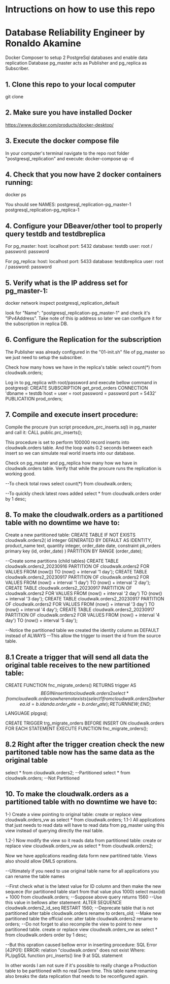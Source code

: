 # Intructions on how to use this repo

# Database Reliability Engineer by Ronaldo Akamine
Docker Composer to setup 2 PostgreSql databases and enable data replication
Database pg_master acts as Publisher and pg_replica as Subscriber.

## 1. Clone this repo to your local computer
   git clone

## 2. Make sure you have installed Docker
   https://www.docker.com/products/docker-desktop/
   
## 3. Execute the docker compose file
   In your computer's terminal navigate to the repo root folder "postgresql_replication" and execute:
   docker-compose up -d

## 4. Check that you now have 2 docker containers running:
   docker ps 

   You should see NAMES:
    postgresql_replication-pg_master-1
    postgresql_replication-pg_replica-1

## 4. Configure your DBeaver/other tool to properly query testdb and testdbreplica
For pg_master:
host: localhost port: 5432 
database: testdb
user: root / password: password

For pg_replica:
host: localhost port: 5433
database: testdbreplica
user: root / password: password

## 5. Verify what is the IP address set for pg_master-1:
   docker network inspect postgresql_replication_default

   look for "Name": "postgresql_replication-pg_master-1" and check it's "IPv4Address".
   Take note of this ip address so later we can configure it for the subscription in replica DB.
   
## 6. Configure the Replication for the subscription
   The Publisher was already configured in the "01-init.sh" file of pg_master so we just need to setup the subscriber.
   
   Check how many hows we have in the replica's table:
   select count(*) from cloudwalk.orders; 
   
   Log in to pg_replica with root/password and execute bellow command in postgresql:
      CREATE SUBSCRIPTION get_prod_orders
      CONNECTION 'dbname = testdb
                  host = <PASTE IP ADDRESS HERE>
      			user = root
      			password = password
      			port = 5432'
      PUBLICATION prod_orders;   
## 7. Compile and execute insert procedure:
  Compile the procure (run script procedure_prc_inserts.sql) in pg_master and call it:
  CALL public.prc_inserts();

  This procedure is set to perform 100000 record inserts into cloudwalk.orders table.
  And the loop waits 0.2 seconds between each insert so we can simulate real world inserts into our database.

  Check on pg_master and pg_replica how many how we have in cloudwalk.orders table.
  Verify that while the procure runs the replication is working good.

  --To check total rows
  select count(*) from cloudwalk.orders; 

  --To quickly check latest rows added
  select * from cloudwalk.orders order by 1 desc;

## 8. To make the cloudwalk.orders as a partitioned table with no downtime we have to:
Create a new partitioned table:
CREATE TABLE IF NOT EXISTS cloudwalk.orders2(
    id              integer GENERATED BY DEFAULT AS IDENTITY,
    product_name    text,
    quantity        integer,
    order_date      date,
    constraint pk_orders primary key (id, order_date)
) PARTITION BY RANGE (order_date);

--Create some partitions (child tables)
CREATE TABLE cloudwalk.orders2_20230916 PARTITION OF cloudwalk.orders2 
     FOR VALUES FROM (now()) TO (now() + interval '1 day');
CREATE TABLE cloudwalk.orders2_20230917 PARTITION OF cloudwalk.orders2 
     FOR VALUES FROM (now() + interval '1 day') TO (now() + interval '2 day');
CREATE TABLE cloudwalk.orders2_20230917 PARTITION OF cloudwalk.orders2 
     FOR VALUES FROM (now() + interval '2 day') TO (now() + interval '3 day');
CREATE TABLE cloudwalk.orders2_20230917 PARTITION OF cloudwalk.orders2 
     FOR VALUES FROM (now() + interval '3 day') TO (now() + interval '4 day');
CREATE TABLE cloudwalk.orders2_20230917 PARTITION OF cloudwalk.orders2 
     FOR VALUES FROM (now() + interval '4 day') TO (now() + interval '5 day');

--Notice the partitioned table we created the identity column as DEFAULT instead of ALWAYS
--This allow the trigger to insert the id from the source table.

## 8.1 Create a trigger that will send all data the original table receives to the new partitioned table:
CREATE FUNCTION fnc_migrate_orders() RETURNS trigger AS $$
    BEGIN
		insert into cloudwalk.orders2
		select * from cloudwalk.orders a
		 where not exists (select 1
		                     from cloudwalk.orders2 b
		                    where a.id = b.id
		                      and a.order_date = b.order_date);
        RETURN NEW;
    END;
$$ LANGUAGE plpgsql;

CREATE TRIGGER trg_migrate_orders BEFORE INSERT ON cloudwalk.orders
    FOR EACH STATEMENT EXECUTE FUNCTION fnc_migrate_orders();

## 8.2 Right after the trigger creation check the new partitoned table now has the same data as the original table
select * from cloudwalk.orders2; --Partitioned
select * from cloudwalk.orders;  --Not Partitioned

## 10. To make the cloudwalk.orders as a partitioned table with no downtime we have to:
1-) Create a view pointing to original table:
   create or replace view cloudwalk.orders_vw as
   select * from cloudwalk.orders;
1.1-) All applications that just needs to read data will have to read data from pg_master using this view instead of querying directly the real table.

1.2-) Now modify the view so it reads data from partitioned table:
   create or replace view cloudwalk.orders_vw as
   select * from cloudwalk.orders2;
   
Now we have applications reading data form new partitined table.
Views also should allow DMLS oprations.




--Ultimately if you need to use original table name for all applications you can rename the table names

--First check what is the latest value for ID column and then make the new sequece (for partitioned table start from that value plus 1000)
select max(id) + 1000 from cloudwalk.orders;
--Suppose above query returns 1560
--Use this value in bellows alter statement:
ALTER SEQUENCE cloudwalk.orders2_id_seq RESTART 1560;
--Deprecate table that is not partitioned
alter table cloudwalk.orders rename to orders_old;
--Make new partitioned table the official one:
alter table cloudwalk.orders2 rename to orders;
--Do not forget to also recompile the view to point to new partitioned table.
create or replace view cloudwalk.orders_vw as
select * from cloudwalk.orders order by 1 desc;

--But this opration caused bellow error in inserting procedure:
SQL Error [42P01]: ERROR: relation "cloudwalk.orders" does not exist
  Where: PL/pgSQL function prc_inserts() line 9 at SQL statement

In other words I am not sure if it's possible to really change a Production table to be partitioned with no real Down time.
This table name renaming also breaks the data replication that needs to be reconfigured again.
